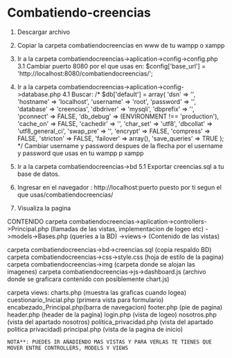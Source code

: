 # Combatiendo-creencias
1. Descargar archivo
2. Copiar la carpeta combatiendocreencias en www de tu wampp o xampp
3. Ir a la carpeta combatiendocreencias->aplication->config->config.php
  3.1 Cambiar puerto 8080 por el que usas en: $config['base_url'] = 'http://localhost:8080/combatiendocreencias/';
4. Ir a la carpeta combatiendocreencias->aplication->config->database.php
  4.1 Buscar:
      /* $db['default'] = array(
        'dsn'	=> '',
        'hostname' => 'localhost',
        'username' => 'root',
        'password' => '',
        'database' => 'creencias',
        'dbdriver' => 'mysqli',
        'dbprefix' => '',
        'pconnect' => FALSE,
        'db_debug' => (ENVIRONMENT !== 'production'),
        'cache_on' => FALSE,
        'cachedir' => '',
        'char_set' => 'utf8',
        'dbcollat' => 'utf8_general_ci',
        'swap_pre' => '',
        'encrypt' => FALSE,
        'compress' => FALSE,
        'stricton' => FALSE,
        'failover' => array(),
        'save_queries' => TRUE
      );
      */
      Cambiar username y password despues de la flecha por el username y password que usas en tu wampp p xampp
 5. Ir a la carpeta combatiendocreencias->bd
    5.1 Exportar creencias.sql a tu base de datos.
 6. Ingresar en el navegador : http://localhost:puerto puesto por ti segun el que usas/combatiendocreencias/
 
 7. Visualiza la pagina
 
 CONTENIDO
 carpeta combatiendocreencias->aplication->controllers->Principal.php (llamadas de las vistas, implementacion de logeo etc)
                                         ->models->Bases.php (queries a la BD)
                                         ->views-> (Contenido de las vistas)
 
 carpeta combatiendocreencias->bd->creencias.sql (copia respaldo BD)
 carpeta combatiendocreencias->css->style.css (hoja de estilo de la pagina)
 carpeta combatiendocreencias->img (carpeta donde se alojan las imagenes)
 carpeta combatiendocreencias->js->dashboard.js (archivo donde se graficara contenido con posiblemente chart.js)
 
  carpeta views:
    charts.php (muestra las graficas cuando logea)
    cuestionario_Inicial.php (primera vista para formulario)
    encabezado_Principal.php(barra de navegacion)
    footer.php (pie de pagina)
    header.php (header de la pagina)
    login.php (vista de logeo)
    nosotros.php (vista del apartado nosotros)
    politica_privacidad.php (vista del apartado politica privacidad)
    principal.php (vista de la pagina de inicio)
    
    NOTA**: PUEDES IR AÑADIENDO MAS VISTAS Y PARA VERLAS TE TIENES QUE MOVER ENTRE CONTROLLERS, MODELS Y VIEWS 
